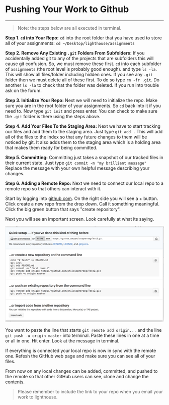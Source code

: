 # Pushing Your Work to Github

---

> Note: the steps below are all executed in terminal.

**Step 1. `cd` into Your Repo:**
`cd` into the root folder that you have used to store all of your assignments: `cd ~/Desktop/lighthouse/assignments`

**Step 2. Remove Any Existing `.git` Folders From Subfolders:**
If you accidentally added git to any of the projects that are subfolders this will cause git confusion. So, we must remove these first. `cd` into each subfolder of `assignments` (the root level is probably good enough). and type `ls -la`. This will show all files/folder including hidden ones. If you see any `.git` folder then we must delete all of these first. To do so type `rm -fr .git`. Do another `ls -la` to check that the folder was deleted. If you run into trouble ask on the forum.

**Step 3. Initialize Your Repo:**
Next we will need to initialize the repo. Make sure you are in the root folder of your assignments. So `cd` back into it if you need to. Now type `git init` and press enter. You can check to make sure the `.git` folder is there using the steps above.

**Step 4. Add Your Files To the Staging Area:**
Next we have to start tracking our files and add them to the staging area. Just type `git add .` This will add all of the files to the index so that any future changes to them will be noticed by git. It also adds them to the staging area which is a holding area that makes them ready for being committed.

**Step 5. Committing:**
Committing just takes a snapshot of our tracked files in their current state. Just type `git commit -m "my brilliant message"` Replace the message with your own helpful message describing your changes.

**Step 6. Adding a Remote Repo:**
Next we need to connect our local repo to a remote repo so that others can interact with it.

Start by logging into [github.com](https://github.com). On the right side you will see a + button. Click create a new repo from the drop down. Call it something meaningful. Click the big green button that says "create repository".

Next you will see an important screen. Look carefully at what its saying.

![Add Remote Repo](/images/github-add-remote.png)

You want to paste the line that starts `git remote add origin...` and the line `git push -u origin master` into terminal. Paste these lines in one at a time or all in one. Hit enter. Look at the message in terminal.

If everything is connected your local repo is now in sync with the remote one. Refesh the GitHub web page and make sure you can see all of your files.

From now on any local changes can be added, committed, and pushed to the remote so that other GitHub users can see, clone and change the contents.

> Please remember to include the link to your repo when you email your work to lighthouse.
